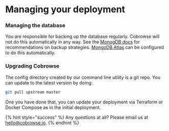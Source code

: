 # Managing your deployment

### Managing the database

You are responsible for backing up the database regularly. Cobrowse will not do this automatically in any way. See the [MonogDB docs](https://docs.mongodb.com/manual/core/backups/) for recommendations on backup strategies. [MongoDB Atlas](https://www.mongodb.com/cloud/atlas) can be configured to do this automatically.

### Upgrading Cobrowse

The config directory created by our command line utility is a git repo. You can update to the latest version by doing:

```bash
git pull upstream master
```

One you have done that, you can update your deployment via Terraform or Docker Compose as in the initial deployment.

{% hint style="success" %}
Any questions at all? Please email us at [hello@cobrowse.io](mailto:hello@cobrowse.io).
{% endhint %}

